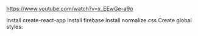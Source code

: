 https://www.youtube.com/watch?v=x_EEwGe-a9o

Install create-react-app
Install firebase
Install normalize.css
Create global styles: